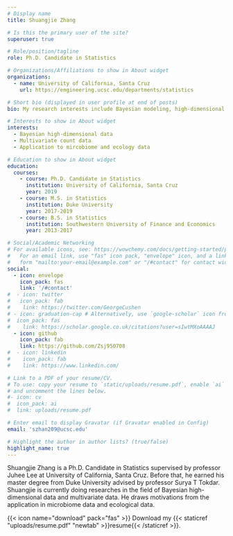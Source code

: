 ```yaml
---
# Display name
title: Shuangjie Zhang

# Is this the primary user of the site?
superuser: true

# Role/position/tagline
role: Ph.D. Candidate in Statistics

# Organizations/Affiliations to show in About widget
organizations:
  - name: University of California, Santa Cruz
    url: https://engineering.ucsc.edu/departments/statistics

# Short bio (displayed in user profile at end of posts)
bio: My research interests include Bayesian modeling, high-dimensional data and multivariate data.

# Interests to show in About widget
interests:
  - Bayesian high-dimensional data
  - Multivariate count data
  - Application to mircobiome and ecology data

# Education to show in About widget
education:
  courses:
    - course: Ph.D. Candidate in Statistics
      institution: University of California, Santa Cruz
      year: 2019
    - course: M.S. in Statistics
      institution: Duke University
      year: 2017-2019
    - course: B.S. in Statistics
      institution: Southwestern University of Finance and Economics
      year: 2013-2017

# Social/Academic Networking
# For available icons, see: https://wowchemy.com/docs/getting-started/page-builder/#icons
#   For an email link, use "fas" icon pack, "envelope" icon, and a link in the
#   form "mailto:your-email@example.com" or "/#contact" for contact widget.
social:
  - icon: envelope
    icon_pack: fas
    link: '/#contact'
#  - icon: twitter
#   icon_pack: fab
#    link: https://twitter.com/GeorgeCushen
# - icon: graduation-cap # Alternatively, use `google-scholar` icon from `ai` icon pack
#  icon_pack: fas
#    link: https://scholar.google.co.uk/citations?user=sIwtMXoAAAAJ
  - icon: github
    icon_pack: fab
    link: https://github.com/Zsj950708
#  - icon: linkedin
#    icon_pack: fab
#    link: https://www.linkedin.com/

# Link to a PDF of your resume/CV.
# To use: copy your resume to `static/uploads/resume.pdf`, enable `ai` icons in `params.toml`,
# and uncomment the lines below.
#- icon: cv
#  icon_pack: ai
#  link: uploads/resume.pdf

# Enter email to display Gravatar (if Gravatar enabled in Config)
email: 'szhan209@ucsc.edu'

# Highlight the author in author lists? (true/false)
highlight_name: true
---
```


Shuangjie Zhang is a Ph.D. Candidate in Statistics supervised by professor Juhee Lee at University of California, Santa Cruz. Before that, he earned his master degree from Duke University advised by professor Surya T Tokdar. Shuangjie is currently doing researches in the field of Bayesian high-dimensional data and multivariate data. He draws motivations from the application in microbiome data and ecological data. 

{{< icon name="download" pack="fas" >}} Download my {{< staticref "uploads/resume.pdf" "newtab" >}}resume{{< /staticref >}}.